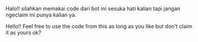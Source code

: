 Halo!! silahkan memakai code dari bot ini sesuka hati kalian tapi jangan ngeclaim ini punya kalian ya.

Hello!! Feel free to use the code from this as long as you like but don't claim it as yours ok?

